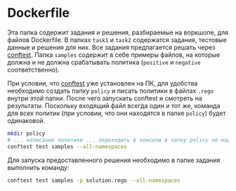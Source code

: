 # Dockerfile

Эта папка содержит задания и решения, разбираемые на воркшопе, для файлов Dockerfile. В папках `task1` и `task2` содержатся задания, тестовые данные и решения для них. Все задания предлагается решать через [conftest](https://www.conftest.dev/). Папка `samples` содержит в себе примеры файлов, на которые должна и не должна срабатывать политика (`positive` и `negative` соответственно).

При условии, что [conftest](https://www.conftest.dev/) уже установлен на ПК, для удобства необходимо создать папку `policy` и писать политики в файлах `.rego` внутри этой папки. После чего запускать conftest и смотреть на результаты. Поскольку входящий файл всегда один и тот же, команда для всех политик (при условии, что они находятся в папке `policy`) будет одинаковой.

```sh
mkdir policy
# ... написание политики ... переходить в консоли в папку policy не надо!
conftest test samples --all-namespaces
```

Для запуска предоставленного решения необходимо в папке задания выполнить команду:
```sh
conftest test samples -p solution.rego --all-namespaces
```
